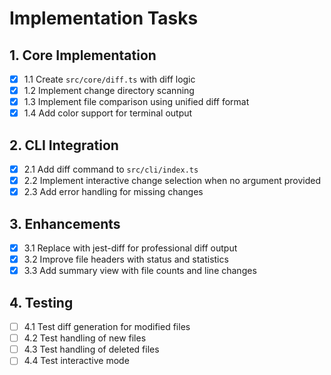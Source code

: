 # Implementation Tasks

## 1. Core Implementation
- [x] 1.1 Create `src/core/diff.ts` with diff logic
- [x] 1.2 Implement change directory scanning
- [x] 1.3 Implement file comparison using unified diff format
- [x] 1.4 Add color support for terminal output

## 2. CLI Integration
- [x] 2.1 Add diff command to `src/cli/index.ts`
- [x] 2.2 Implement interactive change selection when no argument provided
- [x] 2.3 Add error handling for missing changes

## 3. Enhancements
- [x] 3.1 Replace with jest-diff for professional diff output
- [x] 3.2 Improve file headers with status and statistics
- [x] 3.3 Add summary view with file counts and line changes

## 4. Testing
- [ ] 4.1 Test diff generation for modified files
- [ ] 4.2 Test handling of new files
- [ ] 4.3 Test handling of deleted files
- [ ] 4.4 Test interactive mode